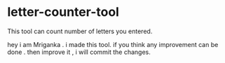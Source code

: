 # letter-counter-tool
This tool can count number of letters you entered.


hey i am Mriganka . i made this tool.
if you think any improvement can be done . then improve it , i will commit the changes.


